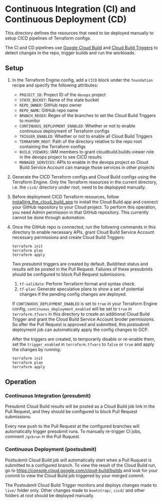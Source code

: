 # Continuous Integration (CI) and Continuous Deployment (CD)

This directory defines the resources that need to be deployed manually
to setup CICD pipelines of Terraform configs.

The CI and CD pipelines use
[Google Cloud Build](https://cloud.google.com/cloud-build) and
[Cloud Build Triggers](https://cloud.google.com/cloud-build/docs/automating-builds/create-manage-triggers)
to detect changes in the repo, trigger builds and run the workloads.

## Setup

1. In the Terraform Engine config, add a `CICD` block under the `foundation`
    recipe and specify the following attributes:

    * `PROJECT_ID`: Project ID of the `devops` project
    * `STATE_BUCKET`: Name of the state bucket
    * `REPO_OWNER`: GitHub repo owner
    * `REPO_NAME`: GitHub repo name
    * `BRANCH_REGEX`: Regex of the branches to set the Cloud Build Triggers to
        monitor
    * `CONTINUOUS_DEPLOYMENT_ENABLED`: Whether or not to enable continuous
        deployment of Terraform configs
    * `TRIGGER_ENABLED`: Whether or not to enable all Cloud Build Triggers
    * `TERRAFORM_ROOT`: Path of the directory relative to the repo root
        containing the Terraform configs
    * `BUILD_VIEWERS`: IAM members to grant cloudbuild.builds.viewer role
        in the devops project to see CICD results
    * `MANAGED_SERVICES`: APIs to enable in the devops project so Cloud
        Build Service Account can manage those services in other projects

1. Generate the CICD Terraform configs and Cloud Build configs using the
    Terraform Engine. Only the Terraform resources in the current directory,
    i.e. the `cicd/` directory under root, need to be deplopyed manually.

1. Before deployment CICD Terraform resources, follow
    [installing_the_cloud_build_app](https://cloud.google.com/cloud-build/docs/automating-builds/create-github-app-triggers#installing_the_cloud_build_app)
    to install the Cloud Build app and connect your GitHub repository to your
    Cloud project. To perform this operation, you need Admin permission in that
    GitHub repository. This currently cannot be done through automation.

1. Once the GitHub repo is connected, run the following commands in this
    directory to enable necessary APIs, grant Cloud Build Service Account
    necessary permissions and create Cloud Build Triggers:

    ```shell
    terraform init
    terraform plan
    terraform apply
    ```

    Two presubmit triggers are created by default. Build/test status and results
    will be posted in the Pull Request. Failures of these presubmits should
    be configured to block Pull Request submissions.

    1. `tf-validate`: Perform Terraform format and syntax check.
    1. `tf-plan`: Generate speculative plans to show a set of potential changes
        if the pending config changes are deployed.

    If `CONTINUOUS_DEPLOYMENT_ENABLED` is set to `true` in your Terraform Engine
    config, `continuous_deployment_enabled` will be set to `true` in
    `terraform.tfvars` in this directory to create an additional Cloud Build
    Trigger and grant the Cloud Build Service Account broder permissions. So
    after the Pull Request is approved and submitted, this postsubmit deployment
    job can automatically apply the config changes to GCP.

    After the triggers are created, to temporarily disable or re-enable them,
    set the `trigger_enabled` in `terraform.tfvars` to `false` or `true` and
    apply the changes by running:

    ```shell
    terraform init
    terraform plan
    terraform apply
    ```

## Operation

### Continuous Integration (presubmit)

Presubmit Cloud Build results will be posted as a Cloud Build job link in the
Pull Request, and they should be configured to block Pull Request submissions.

Every new push to the Pull Request at the configured branches will automatically
trigger presubmit runs. To manually re-trigger CI jobs, comment `/gcbrun` in the
Pull Ruquest.

### Continuous Deployment (postsubmit)

Postsubmit Cloud Build job will automatically start when a Pull Ruquest is
submitted to a configured branch. To view the result of the Cloud Build run, go
to <https://console.cloud.google.com/cloud-build/builds> and look for your commit
to view the Cloud Build job triggered by your merged commit.

The Postsubmit Cloud Build Trigger monitors and deploys changes made to `live/`
folder only. Other changes made to `bootstrap/`, `cicd/` and other folders at
root should be deployed manually.
